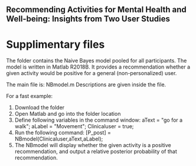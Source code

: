 ## Recommending Activities for Mental Health and Well-being: Insights from Two User Studies
# Supplimentary files

The folder contains the Naive Bayes model pooled for all participants.
The model is written in Matlab R2018B.
It provides a recommendation whether a given activity would be positive for a general (non-personalized) user. 

The main file is: NBmodel.m
Descriptions are given inside the file. 

For a fast example:
1. Download the folder
2. Open Matlab and go into the folder location
3. Define following variables in the command window: 
	aText = "go for a walk";
	aLabel = "Movement";
	Clinicaluser = true;
4. Run the following command:
	[P_post] = NBmodel(Clinicaluser,aText,aLabel);
5. The NBmodel will display whether the given activity is a positive recommendation, 
   and output a relative posterior probability of that recommendation.